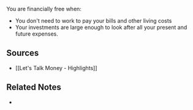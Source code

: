 You are financially free when:
- You don't need to work to pay your bills and other living costs
- Your investments are large enough to look after all your present and future expenses.

## Sources
- [[Let's Talk Money - Highlights]]

## Related Notes
- 
